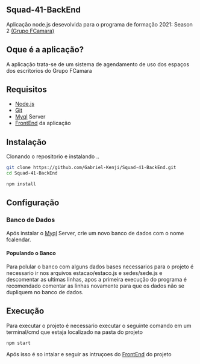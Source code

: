 ## Squad-41-BackEnd

Aplicação node.js desevolvida para o programa de formação 2021: Season 2 [(Grupo FCamara)](https://fcamara.com.br/)
## Oque é a aplicação?

A aplicação trata-se de um sistema de agendamento de uso dos espaços dos escritorios do Grupo FCamara

## Requisitos

* [Node.js](https://nodejs.org/)
* [Git](https://git-scm.com/)
* [Myql](https://www.mysql.com/) Server
* [FrontEnd](https://github.com/Gabriel-Kenji/Squad-41-FrotEnd) da aplicação <!-- (opcional)    A aplicação pode ser usado apartir de Plataformas de uso de API como [Postman](https://www.postman.com/) ou [Insomnia](https://insomnia.rest/) -->

 
## Instalação

Clonando o repositorio e instalando ..

```bash
git clone https://github.com/Gabriel-Kenji/Squad-41-BackEnd.git
cd Squad-41-BackEnd
```

```bash
npm install
```

## Configuração

### Banco de Dados

Após instalar o [Myql](https://www.mysql.com/) Server, crie um novo banco de dados com o nome fcalendar.

#### Populando o Banco

Para polular o banco com alguns dados bases necessarios para o projeto é necessario ir nos arquivos estacao/estaco.js e sedes/sede.js e descomentar as ultimas linhas, apos a primeira execução do programa é recomendado comentar as linhas novamente para que os dados não se dupliquem no banco de dados.

## Execução

Para executar o projeto é necessario executar o seguinte comando em um terminal/cmd que estaja localizado na pasta do projeto 

```bash
npm start
```

Após isso é so intalar e seguir as intruçoes  do [FrontEnd](https://github.com/Gabriel-Kenji/Squad-41-FrotEnd) do projeto
